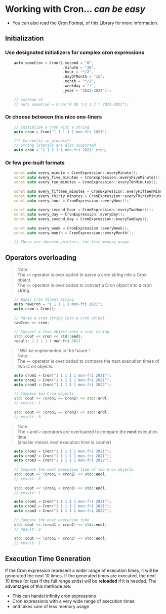 # Working with Cron... _can be easy_

- You can also read the [Cron Format](Cron_Format.md), of this Library for more information.

## Initialization

### Use designated initializers for complex cron expressions
```C++
    auto someCron = Cron({.second = "0",
                          .minute = "30",
                          .hour = "*/2",
                          .dayOfMonth = "15",
                          .month = "*/2",
                          .weekday = "*",
                          .year = "2023-2024"});
                          
    // instead of            
    // auto someCron = Cron("0 30 */2 1 3 * 2021-2023");
```

### Or choose between this nice one-liners
```C++
    // Initialize a cron with a string
    auto cron = Cron("1 1 1 1 1 mon-fri 2021");

    /** Currently in process*/
    // String literals are also supported
    auto cron = "1 1 1 1 1 mon-fri 2021"_cron;
```

### Or few pre-built formats
```C++
    const auto every_minute = CronExpression::everyMinute();
    const auto every_five_minutes = CronExpression::everyFiveMinutes();
    const auto every_ten_minutes = CronExpression::everyTenMinutes();
    
    const auto every_fifteen_minutes = CronExpression::everyFifteenMinutes();
    const auto every_thirty_minutes = CronExpression::everyThirtyMinutes();
    const auto every_hour = CronExpression::everyHour();
    
    const auto every_second_hour = CronExpression::everyTwoHours();
    const auto every_day = CronExpression::everyDay();
    const auto every_second_day = CronExpression::everyTwoDays();
    
    const auto every_week = CronExpression::everyWeek();
    const auto every_month = CronExpression::everyMonth();
    
    // These are sheared pointers, for less memory usage.
```

## Operators overloading

> Note:
> <br/>The `>>` operator is overloaded to parse a cron string into a Cron object.
> <br/>The `<<` operator is overloaded to convert a Cron object into a cron string.

```C++
    // Basic cron format string
    auto rawCron = "1 1 1 1 1 mon-fri 2021";
    auto cron = Cron();
    
    // Parse a cron string into a Cron object
    rawCron >> cron; 
    
    // Convert a Cron object into a cron string
    std::cout << cron << std::endl;
    result: 1 1 1 1 1 mon-fri 2021
```

> ! Will be implemented in the future !
> <br/>
> Note: 
> <br/>The `==` operator is overloaded to compare the next execution times of two Cron objects.

```C++
    auto cron1 = Cron("1 1 1 1 1 mon-fri 2021");
    auto cron2 = Cron("1 1 1 1 1 mon-fri 2021");
    auto cron3 = Cron("1 1 1 1 1 mon-fri 2022");
    
    // Compare two Cron objects
    std::cout << (cron1 == cron2) << std::endl;
    // result: 1
    
    std::cout << (cron1 == cron3) << std::endl;
    // result: 0
```

> Note: 
> <br/>The `>`  and `<` operators are overloaded to compare the __next__ execution time.
> <br/>(smaller means next execution time is sooner)

```C++
    auto cron1 = Cron("1 1 1 1 1 mon-fri 2021");
    auto cron2 = Cron("1 1 1 1 1 mon-fri 2021");
    auto cron3 = Cron("1 1 1 1 1 mon-fri 2022");
    
    // Compare the next execution time of two Cron objects
    std::cout << (cron1 > cron2) << std::endl;
    // result: 0
    
    std::cout << (cron1 < cron3) << std::endl;
    // result: 1
```

```C++
    auto cron1 = Cron("1 1 1 1 1 mon-fri 2021");
    auto cron2 = Cron("1 1 1 1 1 mon-fri 2021");
    auto cron3 = Cron("1 1 1 1 1 mon-fri 2022");
    
    // Compare the next execution time
    std::cout << (cron1 > cron2) << std::endl;
    // result: 0
    
    std::cout << (cron1 < cron3) << std::endl;
    // result: 1
```

## Execution Time Generation

If the Cron expression represent a wider range of execution times, it will be generated the next 10 times.
If the generated times are executed, the next 10 times (or less if the full range ends) will be **reloaded** if it is needed.
The advantages of this methode are:
 - This can handel infinity cron expressions
 - Cron expressions with a very wide range of execution times
 - and takes care of less memory usage
